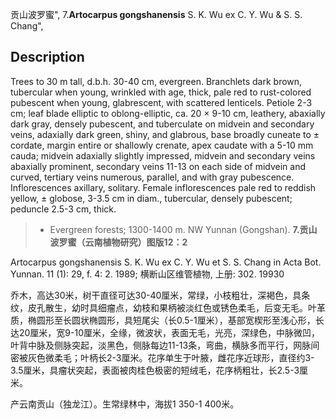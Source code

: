 贡山波罗蜜",
7.**Artocarpus gongshanensis** S. K. Wu ex C. Y. Wu & S. S. Chang",

## Description
Trees to 30 m tall, d.b.h. 30-40 cm, evergreen. Branchlets dark brown, tubercular when young, wrinkled with age, thick, pale red to rust-colored pubescent when young, glabrescent, with scattered lenticels. Petiole 2-3 cm; leaf blade elliptic to oblong-elliptic, ca. 20 × 9-10 cm, leathery, abaxially dark gray, densely pubescent, and tuberculate on midvein and secondary veins, adaxially dark green, shiny, and glabrous, base broadly cuneate to ± cordate, margin entire or shallowly crenate, apex caudate with a 5-10 mm cauda; midvein adaxially slightly impressed, midvein and secondary veins abaxially prominent, secondary veins 11-13 on each side of midvein and curved, tertiary veins numerous, parallel, and with gray pubescence. Inflorescences axillary, solitary. Female inflorescences pale red to reddish yellow, ± globose, 3-3.5 cm in diam., tubercular, densely pubescent; peduncle 2.5-3 cm, thick.

> * Evergreen forests; 1300-1400 m. NW Yunnan (Gongshan).
**7.贡山波罗蜜（云南植物研究）图版12：2**

Artocarpus gongshanensis S. K. Wu ex C. Y. Wu et S. S. Chang in Acta Bot. Yunnan. 11 (1): 29, f. 4: 2. 1989; 横断山区维管植物, 上册: 302. 19930

乔木，高达30米，树干直径可达30-40厘米，常绿，小枝粗壮，深褐色，具条纹，皮孔散生，幼时具细瘤点，幼枝和果柄被淡红色或锈色柔毛，后变无毛。叶革质，椭圆形至长圆状椭圆形，具短尾尖（长0.5-1厘米），基部宽楔形至浅心形，长达20厘米，宽9-10厘米，全缘，微波状，表面无毛，光亮，深绿色，中脉微凹，叶背中脉及侧脉突起，淡黑色，侧脉每边11-13条，弯曲，横脉多而平行，网脉间密被灰色微柔毛；叶柄长2-3厘米。花序单生于叶腋，雌花序近球形，直径约3-3.5厘米，具瘤状突起，表面被肉桂色极密的短绒毛，花序柄粗壮，长2.5-3厘米。

产云南贡山（独龙江）。生常绿林中，海拔1 350-1 400米。
